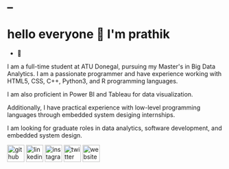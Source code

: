 # _
# hello everyone 👋 I'm prathik 

- 🔭 



I am a full-time student at ATU Donegal, pursuing my Master's in Big Data Analytics. I am a passionate programmer and have experience working with HTML5, CSS, C++, Python3, and R programming languages. 


I am also proficient in Power BI and Tableau for data visualization. 


Additionally, I have practical experience with low-level programming languages through embedded system desiging internships. 


I am looking for graduate roles in data analytics, software development, and embedded system design.











[<img src='https://cdn.jsdelivr.net/npm/simple-icons@3.0.1/icons/github.svg' alt='github' height='40'>](https://github.com/prathik-l)  [<img src='https://cdn.jsdelivr.net/npm/simple-icons@3.0.1/icons/linkedin.svg' alt='linkedin' height='40'>](https://www.linkedin.com/in/prathik-l//)  [<img src='https://cdn.jsdelivr.net/npm/simple-icons@3.0.1/icons/instagram.svg' alt='instagram' height='40'>](https://www.instagram.com/prathik_l/?igshid=YmMyMTA2M2Y%3D/)  [<img src='https://cdn.jsdelivr.net/npm/simple-icons@3.0.1/icons/twitter.svg' alt='twitter' height='40'>](https://twitter.com/prathik_in)  [<img src='https://cdn.jsdelivr.net/npm/simple-icons@3.0.1/icons/icloud.svg' alt='website' height='40'>](https://github.com/prathik-l/Prathik-Lathish-Babu/edit/main/README.md)  

 
